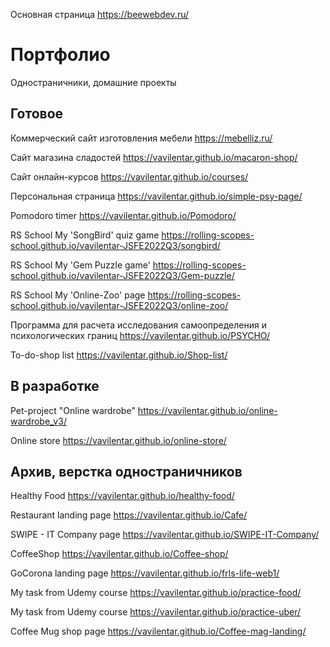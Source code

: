 Основная страница https://beewebdev.ru/

# Портфолио 

Одностраничники, домашние проекты

Готовое
---

Коммерческий сайт изготовления мебели 
https://mebelliz.ru/

Сайт магазина сладостей
https://vavilentar.github.io/macaron-shop/

Сайт онлайн-курсов
https://vavilentar.github.io/courses/

Персональная страница 
https://vavilentar.github.io/simple-psy-page/

Pomodoro timer
https://vavilentar.github.io/Pomodoro/

RS School My 'SongBird' quiz game
https://rolling-scopes-school.github.io/vavilentar-JSFE2022Q3/songbird/

RS School My 'Gem Puzzle game'
https://rolling-scopes-school.github.io/vavilentar-JSFE2022Q3/Gem-puzzle/

RS School My 'Online-Zoo' page
https://rolling-scopes-school.github.io/vavilentar-JSFE2022Q3/online-zoo/

Программа для расчета исследования самоопределения и психологических границ
https://vavilentar.github.io/PSYCHO/

To-do-shop list
https://vavilentar.github.io/Shop-list/


В разработке
---

Pet-project "Online wardrobe"
https://vavilentar.github.io/online-wardrobe_v3/

Online store
https://vavilentar.github.io/online-store/


Архив, верстка одностраничников
---

Healthy Food
https://vavilentar.github.io/healthy-food/

Restaurant landing page
https://vavilentar.github.io/Cafe/

SWIPE - IT Company page
https://vavilentar.github.io/SWIPE-IT-Company/

CoffeeShop
https://vavilentar.github.io/Coffee-shop/

GoCorona landing page
https://vavilentar.github.io/frls-life-web1/

My task from Udemy course
https://vavilentar.github.io/practice-food/

My task from Udemy course
https://vavilentar.github.io/practice-uber/

Coffee Mug shop page
https://vavilentar.github.io/Coffee-mag-landing/
